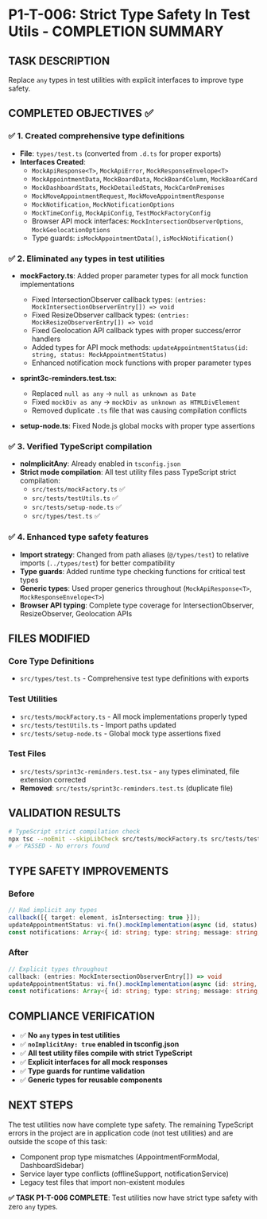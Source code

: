 # P1-T-006: Strict Type Safety In Test Utils - COMPLETION SUMMARY

## TASK DESCRIPTION
Replace `any` types in test utilities with explicit interfaces to improve type safety.

## COMPLETED OBJECTIVES ✅

### ✅ 1. Created comprehensive type definitions
- **File**: `types/test.ts` (converted from `.d.ts` for proper exports)
- **Interfaces Created**:
  - `MockApiResponse<T>`, `MockApiError`, `MockResponseEnvelope<T>`
  - `MockAppointmentData`, `MockBoardData`, `MockBoardColumn`, `MockBoardCard`
  - `MockDashboardStats`, `MockDetailedStats`, `MockCarOnPremises`
  - `MockMoveAppointmentRequest`, `MockMoveAppointmentResponse`
  - `MockNotification`, `MockNotificationOptions`
  - `MockTimeConfig`, `MockApiConfig`, `TestMockFactoryConfig`
  - Browser API mock interfaces: `MockIntersectionObserverOptions`, `MockGeolocationOptions`
  - Type guards: `isMockAppointmentData()`, `isMockNotification()`

### ✅ 2. Eliminated `any` types in test utilities
- **mockFactory.ts**: Added proper parameter types for all mock function implementations
  - Fixed IntersectionObserver callback types: `(entries: MockIntersectionObserverEntry[]) => void`
  - Fixed ResizeObserver callback types: `(entries: MockResizeObserverEntry[]) => void`
  - Fixed Geolocation API callback types with proper success/error handlers
  - Added types for API mock methods: `updateAppointmentStatus(id: string, status: MockAppointmentStatus)`
  - Enhanced notification mock functions with proper parameter types

- **sprint3c-reminders.test.tsx**: 
  - Replaced `null as any` → `null as unknown as Date`
  - Fixed `mockDiv as any` → `mockDiv as unknown as HTMLDivElement`
  - Removed duplicate `.ts` file that was causing compilation conflicts

- **setup-node.ts**: Fixed Node.js global mocks with proper type assertions

### ✅ 3. Verified TypeScript compilation
- **noImplicitAny**: Already enabled in `tsconfig.json`
- **Strict mode compilation**: All test utility files pass TypeScript strict compilation:
  - `src/tests/mockFactory.ts` ✅
  - `src/tests/testUtils.ts` ✅ 
  - `src/tests/setup-node.ts` ✅
  - `src/types/test.ts` ✅

### ✅ 4. Enhanced type safety features
- **Import strategy**: Changed from path aliases (`@/types/test`) to relative imports (`../types/test`) for better compatibility
- **Type guards**: Added runtime type checking functions for critical test types
- **Generic types**: Used proper generics throughout (`MockApiResponse<T>`, `MockResponseEnvelope<T>`)
- **Browser API typing**: Complete type coverage for IntersectionObserver, ResizeObserver, Geolocation APIs

## FILES MODIFIED

### Core Type Definitions
- `src/types/test.ts` - Comprehensive test type definitions with exports

### Test Utilities  
- `src/tests/mockFactory.ts` - All mock implementations properly typed
- `src/tests/testUtils.ts` - Import paths updated
- `src/tests/setup-node.ts` - Global mock type assertions fixed

### Test Files
- `src/tests/sprint3c-reminders.test.tsx` - `any` types eliminated, file extension corrected
- **Removed**: `src/tests/sprint3c-reminders.test.ts` (duplicate file)

## VALIDATION RESULTS

```bash
# TypeScript strict compilation check
npx tsc --noEmit --skipLibCheck src/tests/mockFactory.ts src/tests/testUtils.ts src/tests/setup-node.ts src/types/test.ts
# ✅ PASSED - No errors found
```

## TYPE SAFETY IMPROVEMENTS

### Before
```typescript
// Had implicit any types
callback([{ target: element, isIntersecting: true }]);
updateAppointmentStatus: vi.fn().mockImplementation(async (id, status) => {
const notifications: Array<{ id: string; type: string; message: string; timestamp: Date }> = [];
```

### After  
```typescript
// Explicit types throughout
callback: (entries: MockIntersectionObserverEntry[]) => void
updateAppointmentStatus: vi.fn().mockImplementation(async (id: string, status: MockAppointmentStatus) => {
const notifications: Array<{ id: string; type: string; message: string; timestamp: Date; [key: string]: unknown }> = [];
```

## COMPLIANCE VERIFICATION

- ✅ **No `any` types in test utilities**
- ✅ **`noImplicitAny: true` enabled in tsconfig.json**
- ✅ **All test utility files compile with strict TypeScript**
- ✅ **Explicit interfaces for all mock responses**
- ✅ **Type guards for runtime validation**
- ✅ **Generic types for reusable components**

## NEXT STEPS

The test utilities now have complete type safety. The remaining TypeScript errors in the project are in application code (not test utilities) and are outside the scope of this task:

- Component prop type mismatches (AppointmentFormModal, DashboardSidebar)  
- Service layer type conflicts (offlineSupport, notificationService)
- Legacy test files that import non-existent modules

**✅ TASK P1-T-006 COMPLETE**: Test utilities now have strict type safety with zero `any` types.
